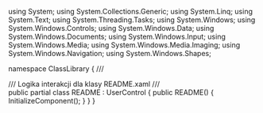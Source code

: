 ﻿using System;
using System.Collections.Generic;
using System.Linq;
using System.Text;
using System.Threading.Tasks;
using System.Windows;
using System.Windows.Controls;
using System.Windows.Data;
using System.Windows.Documents;
using System.Windows.Input;
using System.Windows.Media;
using System.Windows.Media.Imaging;
using System.Windows.Navigation;
using System.Windows.Shapes;

namespace ClassLibrary
{
    /// <summary>
    /// Logika interakcji dla klasy README.xaml
    /// </summary>
    public partial class README : UserControl
    {
        public README()
        {
            InitializeComponent();
        }
    }
}
